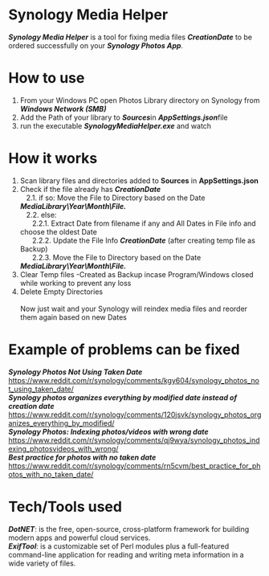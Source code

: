 # Synology Media Helper
<b>*Synology Media Helper*</b> is a tool for fixing media files <b>*CreationDate*</b> to be ordered successfully on your <b>*Synology Photos App*</b>.

# How to use
1. From your Windows PC open Photos Library directory on Synology from <b>*Windows Network (SMB)*</b><br />
2. Add the Path of your library to <b>*Sources*</b>in <b>*AppSettings.json*</b>file<br />
3. run the executable <b>*SynologyMediaHelper.exe*</b> and watch<br />

# How it works
1. Scan library files and directories added to <b>Sources</b> in <b>AppSettings.json</b><br />
2. Check if the file already has <b>*CreationDate*</b><br />
&nbsp;&nbsp;&nbsp;2.1. if so: Move the File to Directory based on the Date <b>*MediaLibrary\Year\Month\File.*</b><br />
&nbsp;&nbsp;&nbsp;2.2. else:<br />
&nbsp;&nbsp;&nbsp;&nbsp;&nbsp;&nbsp;2.2.1. Extract Date from filename if any and All Dates in File info and choose the oldest Date<br />
&nbsp;&nbsp;&nbsp;&nbsp;&nbsp;&nbsp;2.2.2. Update the File Info <b>*CreationDate*</b> (after creating temp file as Backup)<br />
&nbsp;&nbsp;&nbsp;&nbsp;&nbsp;&nbsp;2.2.3. Move the File to Directory based on the Date <b>*MediaLibrary\Year\Month\File.*</b><br />
3. Clear Temp files -Created as Backup incase Program/Windows closed while working to prevent any loss<br />
4. Delete Empty Directories<br /><br />
Now just wait and your Synology will reindex media files and reorder them again based on new Dates

# Example of problems can be fixed
<b>*Synology Photos Not Using Taken Date*</b><br />
https://www.reddit.com/r/synology/comments/kgy604/synology_photos_not_using_taken_date/<br />
<b>*Synology photos organizes everything by modified date instead of creation date*</b><br />
https://www.reddit.com/r/synology/comments/120jsvk/synology_photos_organizes_everything_by_modified/<br />
<b>*Synology Photos: Indexing photos/videos with wrong date*</b><br />
https://www.reddit.com/r/synology/comments/qj9wya/synology_photos_indexing_photosvideos_with_wrong/<br />
<b>*Best practice for photos with no taken date*</b><br />
https://www.reddit.com/r/synology/comments/rn5cvm/best_practice_for_photos_with_no_taken_date/<br />

# Tech/Tools used
<b>*DotNET*</b>: is the free, open-source, cross-platform framework for building modern apps and powerful cloud services.<br />
<b>*ExifTool*</b>: is a customizable set of Perl modules plus a full-featured command-line application for reading and writing meta information in a wide variety of files.<br />
